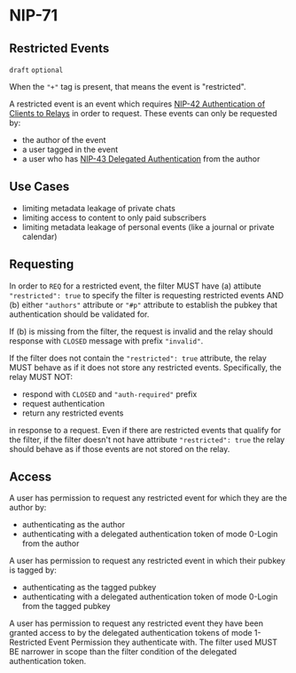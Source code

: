 NIP-71
======

Restricted Events
-----------------------------------

`draft` `optional`

When the `"+"` tag is present, that means the event is "restricted".

A restricted event is an event which requires [NIP-42 Authentication of Clients to Relays](https://github.com/nostr-protocol/nips/blob/master/42.md) in order to request. These events can only be requested by:

- the author of the event
- a user tagged in the event
- a user who has [NIP-43 Delegated Authentication](https://github.com/nostr-protocol/nips/blob/master/43.md) from the author

## Use Cases

- limiting metadata leakage of private chats
- limiting access to content to only paid subscribers
- limiting metadata leakage of personal events (like a journal or private calendar)

## Requesting

In order to `REQ` for a restricted event, the filter MUST have (a) attibute `"restricted": true` to specify the filter is requesting restricted events AND
(b) either `"authors"` attribute or `"#p"` attribute to establish the pubkey that authentication should be validated for.

If (b) is missing from the filter, the request is invalid and the relay should response with `CLOSED` message with prefix `"invalid"`.

If the filter does not contain the `"restricted": true` attribute, the relay MUST behave as if it does not store any restricted events. Specifically, the relay MUST NOT:

- respond with `CLOSED` and `"auth-required"` prefix
- request authentication
- return any restricted events

in response to a request. Even if there are restricted events that qualify for the filter, if the filter doesn't not have attribute `"restricted": true` the relay should behave as if those events are not stored on the relay.

## Access

A user has permission to request any restricted event for which they are the author by:

- authenticating as the author
- authenticating with a delegated authentication token of mode 0-Login from the author


A user has permission to request any restricted event in which their pubkey is tagged by:

- authenticating as the tagged pubkey
- authenticating with a delegated authentication token of mode 0-Login from the tagged pubkey

A user has permission to request any restricted event they have been granted access to by the delegated authentication tokens of mode 1-Restricted Event Permission they authenticate with. The filter used MUST BE narrower in scope than the filter condition of the delegated authentication token.